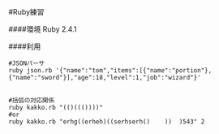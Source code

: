 #Ruby練習

####環境
Ruby 2.4.1


####利用
````
#JSONパーサ
ruby json.rb '{"name":"tom","items":[{"name":"portion"},{"name":"sword"}],"age":18,"level":1,"job":"wizard"}'


#括弧の対応関係
ruby kakko.rb "(()((())))"
#or
ruby kakko.rb "erhg((erheh)((serhserh()    ))  )543" 2

````